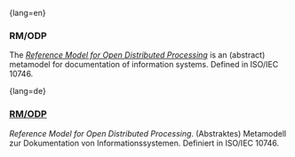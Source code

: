 {lang=en}
### RM/ODP

The [_Reference Model for Open Distributed Processing_](https://en.wikipedia.org/wiki/RM-ODP) is an (abstract) metamodel
for documentation of information systems. Defined in ISO/IEC 10746.


{lang=de}
### [RM/ODP](https://en.wikipedia.org/wiki/RM-ODP)

*Reference Model for Open Distributed Processing*. (Abstraktes)
Metamodell zur Dokumentation von Informationssystemen. Definiert in
ISO/IEC 10746.
